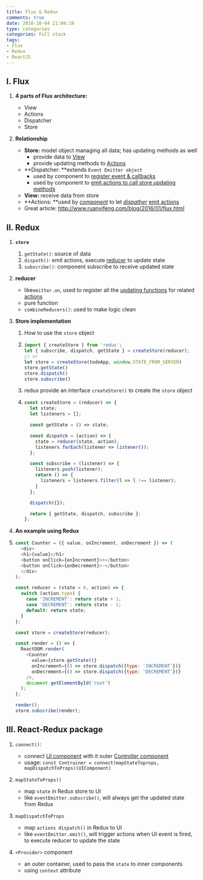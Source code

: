 ```yaml
---
title: Flux & Redux
comments: true
date: 2018-10-04 21:04:19
type: categories
categories: Full stack
tags: 
- Flux
- Redux
- ReactJS
---
```


## I. Flux

1. **4 parts of Flux architecture:**
   - View
   - Actions
   - Dispatcher
   - Store

2. **Relationship**

   - **Store:** model object managing all data; has updating methods as well
     - provide data to <u>View</u>
     - provide updating methods to <u>Actions</u>
   - **Dispatcher:  **extends `Event Emitter object`
     - used by component to <u>register event & callbacks</u>
     - used by component to <u>emit actions to call store updating methods</u>
   - **View:** receive data from store
   - **Actions: **used by <u>*component*</u> to let <u>*dispather*</u> <u>emit actions</u>
   - Great article: http://www.ruanyifeng.com/blog/2016/01/flux.html


## II. Redux

1. **`store`** 

   1. `getState()`: source of data
   2. `dispath()`: emit actions, execute <u>reducer</u> to update state
   3. `subscribe()`: component subscribe to receive updated state

2. **reducer**

   - like`emitter.on`, used to register all the <u>updating functions</u> for related <u>actions</u>
   - pure function
   - `combineReducers()`: used to make logic clean

3. **Store implementation**

   1. How to use the `store` object

   2. ```js
      import { createStore } from 'redux';
      let { subscribe, dispatch, getState } = createStore(reducer);
      // or 
      let store = createStore(todoApp, window.STATE_FROM_SERVER)
      store.getState()
      store.dispatch()
      store.subscribe()
      ```

   3. redux provide an interface `createStore()` to create the `store` object

   4. ```js
      const createStore = (reducer) => {
        let state;
        let listeners = [];
      
        const getState = () => state;
      
        const dispatch = (action) => {
          state = reducer(state, action);
          listeners.forEach(listener => listener());
        };
      
        const subscribe = (listener) => {
          listeners.push(listener);
          return () => {
            listeners = listeners.filter(l => l !== listener);
          }
        };
      
        dispatch({});
      
        return { getState, dispatch, subscribe };
      };
      ```

4. **An example using Redux**

5. ```js
   const Counter = ({ value, onIncrement, onDecrement }) => (
     <div>
     <h1>{value}</h1>
     <button onClick={onIncrement}>+</button>
     <button onClick={onDecrement}>-</button>
     </div>
   );
   
   const reducer = (state = 0, action) => {
     switch (action.type) {
       case 'INCREMENT': return state + 1;
       case 'DECREMENT': return state - 1;
       default: return state;
     }
   };
   
   const store = createStore(reducer);
   
   const render = () => {
     ReactDOM.render(
       <Counter
         value={store.getState()}
         onIncrement={() => store.dispatch({type: 'INCREMENT'})}
         onDecrement={() => store.dispatch({type: 'DECREMENT'})}
       />,
       document.getElementById('root')
     );
   };
   
   render();
   store.subscribe(render);
   ```


## III. React-Redux package

1. `connect()`: 
   - connect <u>UI component</u> with it outer <u>Controller component</u>
   - usage: `const Contrainer = connect(mapStateToprops, mapDispatchToProps)(UIComponent)`
2. `mapStateToProps()`
   - map `state` in Redux store to UI 
   - like `eventEmitter.subscribe()`, will always get the updated state from Redux
3. `mapDispatchToProps`
   - map `actions dispatch()` in Redux to UI
   - like `eventEmitter.emit()`, will trigger actions when UI event is fired, to execute reducer to update the state

4. `<Provider>` component
   - an outer container, used to pass the `state` to inner components
   - using `context` attribute

